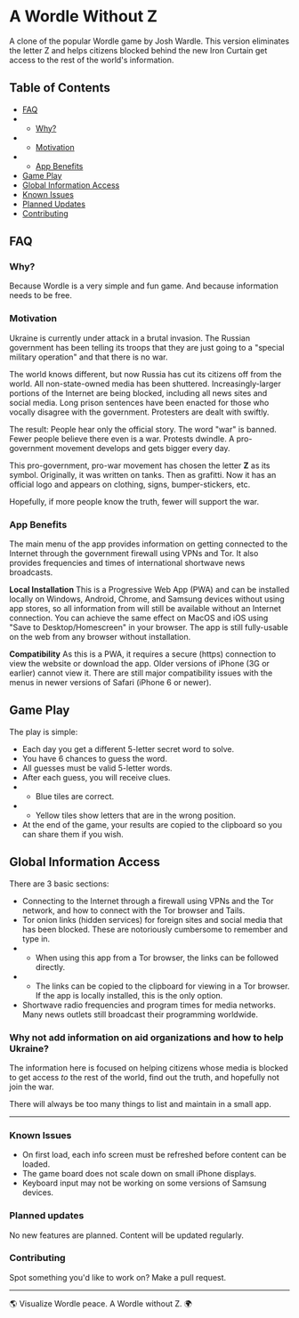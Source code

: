 # A Wordle Without Z

A clone of the popular Wordle game by Josh Wardle. This version eliminates the letter Z and helps citizens blocked behind the new Iron Curtain get access to the rest of the world's information.

## Table of Contents
* [FAQ](#FAQ)
* * [Why?](#why)
* * [Motivation](#motivation)
* * [App Benefits](#benefits)
* [Game Play](#game)
* [Global Information Access](#global-information-access)
* [Known Issues](#known-issues)
* [Planned Updates](#planned-updates)
* [Contributing](#contributing)

## FAQ
### Why? <a name="why" id="why"></a>
Because Wordle is a very simple and fun game. And because information needs to be free.

### Motivation
Ukraine is currently under attack in a brutal invasion. The Russian government has been telling its troops that they are just going to a "special military operation" and that there is no war.

The world knows different, but now Russia has cut its citizens off from the world. All non-state-owned media has been shuttered. Increasingly-larger portions of the Internet are being blocked, including all news sites and social media. Long prison sentences have been enacted for those who vocally disagree with the government. Protesters are dealt with swiftly.

The result: People hear only the official story. The word "war" is banned. Fewer people believe there even is a war. Protests dwindle. A pro-government movement develops and gets bigger every day.

This pro-government, pro-war movement has chosen the letter **Z** as its symbol. Originally, it was written on tanks. Then as grafitti. Now it has an official logo and appears on clothing, signs, bumper-stickers, etc.

Hopefully, if more people know the truth, fewer will support the war.

<!-- TODO: Add images here -->

### App Benefits<a name="benefits" id="benefits"></a>
The main menu of the app provides information on getting connected to the Internet through the government firewall using VPNs and Tor. It also provides frequencies and times of international shortwave news broadcasts.

**Local Installation**
This is a Progressive Web App (PWA) and can be installed locally on Windows, Android, Chrome, and Samsung devices without using app stores, so all information from will still be available without an Internet connection. You can achieve the same effect on MacOS and iOS using "Save to Desktop/Homescreen" in your browser. The app is still fully-usable on the web from any browser without installation.

**Compatibility**
As this is a PWA, it requires a secure (https) connection to view the website or download the app. Older versions of iPhone (3G or earlier) cannot view it.
There are still major compatibility issues with the menus in newer versions of Safari (iPhone 6 or newer).

## Game Play <a name="game" id="game"></a>
The play is simple:
* Each day you get a different 5-letter secret word to solve.
* You have 6 chances to guess the word.
* All guesses must be valid 5-letter words.
* After each guess, you will receive clues.
* * Blue tiles are correct.
* * Yellow tiles show letters that are in the wrong position.
* At the end of the game, your results are copied to the clipboard so you can share them if you wish.

## Global Information Access
There are 3 basic sections:
* Connecting to the Internet through a firewall using VPNs and the Tor network, and how to connect with the Tor browser and Tails.
* Tor onion links (hidden services) for foreign sites and social media that has been blocked. These are notoriously cumbersome to remember and type in.
* * When using this app from a Tor browser, the links can be followed directly.
* * The links can be copied to the clipboard for viewing in a Tor browser. If the app is locally installed, this is the only option.
* Shortwave radio frequencies and program times for media networks. Many news outlets still broadcast their programming worldwide.

### Why not add information on aid organizations and how to help Ukraine?
The information here is focused on helping citizens whose media is blocked to get access *to* the rest of the world, find out the truth, and hopefully not join the war.

There will always be too many things to list and maintain in a small app.

---
### Known Issues
* On first load, each info screen must be refreshed before content can be loaded.
* The game board does not scale down on small iPhone displays.
* Keyboard input may not be working on some versions of Samsung devices.
### Planned updates
No new features are planned. Content will be updated regularly.
### Contributing
Spot something you'd like to work on? Make a pull request.

------

🌎 Visualize Wordle peace. A Wordle without Z. 🌍
